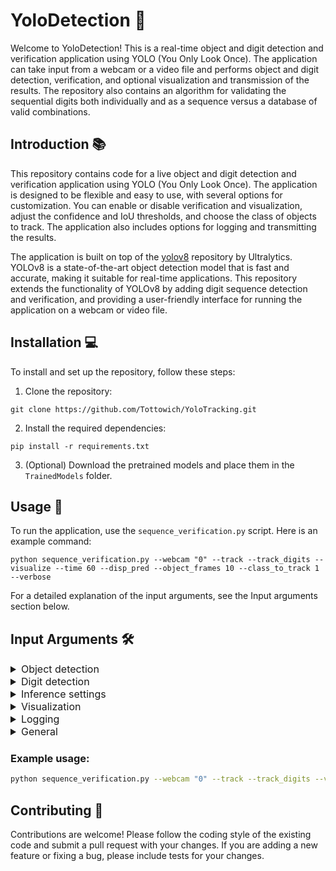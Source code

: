 # YoloDetection 🚀
Welcome to YoloDetection! This is a real-time object and digit detection and verification application using YOLO (You Only Look Once). The application can take input from a webcam or a video file and performs object and digit detection, verification, and optional visualization and transmission of the results. The repository also contains an algorithm for validating the sequential digits both individually and as a sequence versus a database of valid combinations. 

## Introduction 📚
This repository contains code for a live object and digit detection and verification application using YOLO (You Only Look Once). The application is designed to be flexible and easy to use, with several options for customization. You can enable or disable verification and visualization, adjust the confidence and IoU thresholds, and choose the class of objects to track. The application also includes options for logging and transmitting the results.

The application is built on top of the [yolov8](https://github.com/ultralytics/ultralytics) repository by Ultralytics. YOLOv8 is a state-of-the-art object detection model that is fast and accurate, making it suitable for real-time applications. This repository extends the functionality of YOLOv8 by adding digit sequence detection and verification, and providing a user-friendly interface for running the application on a webcam or video file.

## Installation 💻
To install and set up the repository, follow these steps:
1. Clone the repository:
```
git clone https://github.com/Tottowich/YoloTracking.git
```
2. Install the required dependencies:
```
pip install -r requirements.txt
```
3. (Optional) Download the pretrained models and place them in the `TrainedModels` folder.

## Usage 🚀
To run the application, use the `sequence_verification.py` script. Here is an example command:
```
python sequence_verification.py --webcam "0" --track --track_digits --visualize --time 60 --disp_pred --object_frames 10 --class_to_track 1 --verbose
```
For a detailed explanation of the input arguments, see the Input arguments section below.

## Input Arguments 🛠️
<details style="font-size: 16px;">
<summary> Object detection </summary>
<br>

| Argument | Type | Default | Description | Example |
| --- | --- | --- | --- | --- |
|--weights|str|ROOT/'./TrainedModels/object/object.onnx'|Path to the object detection model's weights.|--weights ./path/to/weights.onnx|
|--data|str|ROOT/"./TrainedModels/Object/data.yaml"|Path to the dataset configuration file.|--data ./path/to/data.yaml|
|--max_det|int|1000|Maximum number of detections per image.|--max_det 500|
|--conf_thres|float|0.6|Confidence threshold for object detection.|--conf_thres 0.5|
|--iou_thres|float|0.1|Intersection over Union (IoU) threshold for NMS.|--iou_thres 0.2|
|--track|action: BooleanOptionalAction||Enable tracking.|--track|
|--imgsz/--img/--img-size|int/list[int]|448|Inference size (height and width) for the input image.|--imgsz 512/--img-size 640 480|

</br>
</details>

<details style="font-size: 16px;">
<summary> Digit detection </summary>
<br>

| Argument | Type | Default | Description | Example |
| --- | --- | --- | --- | --- |
|--track_digits|action: store_true||Enable digit tracking.|--track_digits|
|--digit_frames|int|3|Number of frames to track for digit certainty.|--digit_frames 5|
|--weights_digits|str|"./TrainedModels/digit/digit.onnx"|Path to the model for digit detection.|--weights_digits ./path/to/digit_model.onnx|
|--conf_digits|float|0.3|Confidence threshold for digit detection.|--conf_digits 0.5|
|--iou_digits|float|0.1|IoU threshold for digit detections.|--iou_digits 0.2|
|--ind_thresh|float|0.1|Individual threshold for digit sequences.|--ind_thresh 0.2|
|--seq_thresh|float|0.2|Sequence mean threshold for digit sequences.|--seq_thresh 0.3|
|--out_thresh|float|0.35|Output threshold for sequence mean history.|--out_thresh 0.4|
|--data_digit|str|"./TrainedModels/digit/data.yaml"|Path to the dataset configuration file for digit detection.|--data_digit ./path/to/digit_data.yaml|
|--imgsz_digit|int/list[int]|448|Inference size (height and width) for digit detection.|--imgsz_digit 512/--imgsz_digit 640 480|
|--combination_file|str|"./TrainedModels/data/combinations.txt"|Path to the combination file.||

<br>
</details>

<details style="font-size: 16px;">
<summary> Inference settings </summary>
<br>

| Argument | Type | Default | Description | Example |
| --- | --- | --- | --- | --- |
|--object_frames|int|3|Number of frames to track for object certainty.|--object_frames 5|
|--tracker_thresh|float|0.6|Tracker threshold for object tracking.|--tracker_thresh 0.5|
|--class_to_track|int|1|Class index to track.|--class_to_track 2|
|--augment|action: store_true||Augmented inference.|--augment|
|--agnostic-nms|action: store_true||Class-agnostic NMS.|--agnostic-nms|
|--half|action: store_true||Use FP16 (half-precision) inference.|--half|
|--device|str|'cuda:0'|Which device to run inference on, e.g. mps, cpu, cuda.|--device cuda:0|
|--ckpt|str|None|Path to the pretrained model checkpoint.|--ckpt ./path/to/checkpoint.pth|
|--auto|action: store_true||Auto-size using the model.|--auto|

<br>
</details>

<details style="font-size: 16px;">
<summary> Visualization </summary>
<br>

| Argument | Type | Default | Description | Example |
| --- | --- | --- | --- | --- |
|--visualize|action: BooleanOptionalAction||Enable visualization.|--visualize|
|--wait|action: BooleanOptionalAction|Help: Wait for keypress after each visualization|--wait|
|--prog_bar|action: BooleanOptionalAction||Enable progress bar.|--prog_bar|
|--hide_labels|action: store_true|False|Hide object labels in visualizations.|--hide_labels|
|--hide_conf|action: store_true|False|Hide object confidences in visualizations.|--hide_conf|
|--line_thickness|int|3|Thickness of bounding box lines for visualizations.|--line_thickness 2|

<br>
</details>

<details style="font-size: 16px;">
<summary> Logging </summary>
<br>

| Argument | Type | Default | Description | Example |
| --- | --- | --- | --- | --- |
|--verbose|action: store_true||Print information during execution.|--verbose|
|--save_time_log|action: BooleanOptionalAction||Save time log.|--save_time_log|
|--save_csv|action: BooleanOptionalAction||Save results as CSV.|--save_csv|
|--log_time|action: BooleanOptionalAction||Log time during execution.|--log_time|
|--disp_pred|action: BooleanOptionalAction||Display predictions.|--disp_pred|
|--disp_time|action: BooleanOptionalAction||Display execution time.|--disp_time|
|--log_all|action: BooleanOptionalAction||Log all information.|--log_all|

<br>
</details>

<details style="font-size: 16px;">
<summary> General </summary>
<br>

| Argument | Type | Default | Description | Example |
| --- | --- | --- | --- | --- |
|--ip|str|None|IP address to transmit to.|--ip 192.168.0.1|
|--port|int|None|Port number to transmit to.|--port 8080|
|--name_run|str|randomly generated names|Name of the run to save the results.|--name_run my_run|
|--transmit|action: BooleanOptionalAction||Transmit data.|--transmit|
|--webcam|str||Use webcam as input. Which webcam to use.|--webcam "1"|
|--classes|int/list[int]||Filter detections by class index.|--classes 0/--classes 0 2 3|
|--source|str|None|Path to the input source.|--source ./path/to/input.mp4|

<br>
</details>

### Example usage:
```bash
python sequence_verification.py --webcam "0" --track --track_digits --visualize --time 60 --disp_pred --object_frames 10 --class_to_track 1 --verbose
```

## Contributing 🤝
Contributions are welcome! Please follow the coding style of the existing code and submit a pull request with your changes. If you are adding a new feature or fixing a bug, please include tests for your changes.

